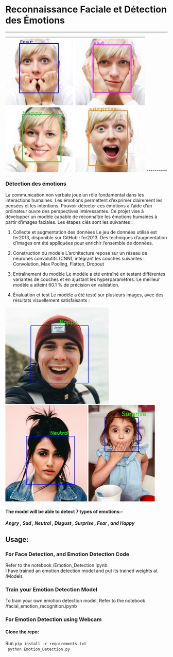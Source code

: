 # Reconnaissance Faciale et Détection des Émotions

----------
 <img src="./Test_Images/demo.jpeg" alt="index1"/>
----------

### Détection des émotions

La communication non verbale joue un rôle fondamental dans les interactions humaines. Les émotions permettent d’exprimer clairement les pensées et les intentions. Pouvoir détecter ces émotions à l’aide d’un ordinateur ouvre des perspectives intéressantes. Ce projet vise à développer un modèle capable de reconnaître les émotions humaines à partir d’images faciales. Les étapes clés sont les suivantes :

1. Collecte et augmentation des données
Le jeu de données utilisé est fer2013, disponible sur GitHub : fer2013. Des techniques d’augmentation d’images ont été appliquées pour enrichir l’ensemble de données.

2. Construction du modèle
L’architecture repose sur un réseau de neurones convolutifs (CNN), intégrant les couches suivantes : Convolution, Max Pooling, Flatten, Dropout

3. Entraînement du modèle
Le modèle a été entraîné en testant différentes variantes de couches et en ajustant les hyperparamètres. Le meilleur modèle a atteint 60.1 % de précision en validation.

4. Évaluation et test
Le modèle a été testé sur plusieurs images, avec des résultats visuellement satisfaisants :

<img src="./Test_Images/happy.jpg" alt="happy" height="300px"/> <img src="./Test_Images/neutral.jpg" alt="neutral" height="300px"/> <img src="./Test_Images/suprise.jpg" alt="surprise" height="300px"/>


#### The model will be able to detect 7 types of emotions:-
 #####  Angry , Sad ,  Neutral ,  Disgust ,  Surprise ,  Fear  , and   Happy

## Usage:

### For  Face Detection, and Emotion Detection Code

Refer to the notebook /Emotion_Detection.ipynb.<br/>
I have trained an emotion detection model and put its trained weights at /Models

### Train your Emotion Detection Model
To train your own emotion detection model, Refer to the notebook /facial_emotion_recognition.ipynb

### For Emotion Detection  using Webcam 
#### Clone the repo:
Run `pip install -r requirements.txt` <br/>
` python Emotion_Detection.py`


